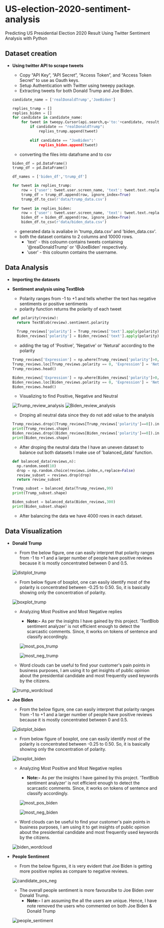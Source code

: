 # US-election-2020-sentiment-analysis

Predicting US Presidential Election 2020 Result Using Twitter Sentiment Analysis with Python

## Dataset creation

- **Using twitter API to scrape tweets**
  - Copy “API Key”, “API Secret”, “Access Token”, and “Access Token Secret” to use as Oauth keys.
  - Setup Authentication with Twitter using tweepy package.
  - Extracting tweets for both Donald Trump and Joe Biden.

  ```python
  candidate_name = ['realDonaldTrump','JoeBiden']
  
  replies_trump = []
  replies_biden = []
  for candidate in candidate_name:
      for tweet in tweepy.Cursor(api.search,q='to:'+candidate, result_type='recent',timeout=999999).items(10000):
          if candidate == "realDonaldTrump":
              replies_trump.append(tweet)
            
          elif candidate == "JoeBiden":'
              replies_biden.append(tweet)
  ```

  - converting the files into dataframe and to csv
  
  ```python
  biden_df = pd.DataFrame()
  trump_df = pd.DataFrame()
  
  df_names = ['biden_df','trump_df']

  for tweet in replies_trump:
      row = {'user': tweet.user.screen_name, 'text': tweet.text.replace('\n', ' ')}
      trump_df = trump_df.append(row, ignore_index=True)
      trump_df.to_csv(r'data/trump_data.csv')
    
  for tweet in replies_biden:
      row = {'user': tweet.user.screen_name, 'text': tweet.text.replace('\n', ' ')}
      biden_df = biden_df.append(row, ignore_index=True)
      biden_df.to_csv(r'data/biden_data.csv')
  ```
  
  - generated data is avaliabe in 'trump_data.csv' and 'biden_data.csv'.
  - both the dataset contains to 2 columns and 10000 rows.
    - 'text' - this coloumn contains tweets containing '@realDonaldTrump' or '@JoeBiden' respectively.
    - 'user' - this coloumn contains the username. 
  

## Data Analysis

- **Importing the datasets**
- **Sentiment analysis using TextBlob**
  - Polarity ranges from -1 to +1 and tells whether the text has negative sentiments or positive sentiments
  - polarity function returns the polarity of each tweet
  
  ```python
  def polarity(review):
    return TextBlob(review).sentiment.polarity
    
    Trump_reviews['polarity'] = Trump_reviews['text'].apply(polarity)
    Biden_reviews['polarity'] = Biden_reviews['text'].apply(polarity) 
  ```
  
  - adding the tag of 'Positive', 'Negative' or 'Netural' according to the polarity
  
  ```python
  Trump_reviews['Expression'] = np.where(Trump_reviews['polarity']>0,'Positive','Negative')
  Trump_reviews.loc[Trump_reviews.polarity == 0, 'Expression'] = 'Netural'
  Trump_reviews.head()
  
  Biden_reviews['Expression'] = np.where(Biden_reviews['polarity']>0,'Positive','Negative')
  Biden_reviews.loc[Biden_reviews.polarity == 0, 'Expression'] = 'Netural'
  Biden_reviews.head()
  ```
  - Visualizing to find Positive, Negative and Neutral
  
  ![Trump_review_analysis](https://github.com/jijopjames/US-election-2020-sentiment-analysis/blob/master/img/trump_review.png)
  ![Biden_review_analysis](https://github.com/jijopjames/US-election-2020-sentiment-analysis/blob/master/img/biden_review.png)
  
  - Droping all neutral data since they do not add value to the analysis
  ```python
  Trump_reviews.drop((Trump_reviews[Trump_reviews['polarity']==0]).index, inplace=True)
  print(Trump_reviews.shape)
  Biden_reviews.drop((Biden_reviews[Biden_reviews['polarity']==0]).index, inplace=True)
  print(Biden_reviews.shape)
  ```
  - After droping the neutral data the I have an uneven dataset to balance out both datasets I make use of 'balanced_data' function.
  ```python
  def balanced_data(reviews,n):
    np.random.seed(10)
    drop = np.random.choice(reviews.index,n,replace=False)
    review_subset = reviews.drop(drop)
    return review_subset
  
  Trump_subset = balanced_data(Trump_reviews,99)
  print(Trump_subset.shape)

  Biden_subset = balanced_data(Biden_reviews,300)
  print(Biden_subset.shape)
  ```
  - After balancing the data we have 4000 rows in each dataset.
 
## Data Visualization

- **Donald Trump** 
  - From the below figure, one can easily interpret that polarity ranges from -1 to +1 and a larger number of people have positive reviews because it is mostly concentrated between 0 and 0.5.
  
  ![distplot_trump](https://github.com/jijopjames/US-election-2020-sentiment-analysis/blob/master/img/trump_distplot.png)
  
  - From below figure of boxplot, one can easily identify most of the polarity is concentrated between -0.25 to 0.50. So, it is basically showing only the concentration of polarity.

  ![boxplot_trump](  https://github.com/jijopjames/US-election-2020-sentiment-analysis/blob/master/img/trump_boxplot.png)
  
  - Analyzing Most Positive and Most Negative replies
    - **Note:-** As per the insights I have gained by this project. 'TextBlob sentiment analyzer' is not efficient enough to detect the scarcastic comments. Since, it works on tokens of sentence and classify accordingly. 
    
    ![most_pos_trump](https://github.com/jijopjames/US-election-2020-sentiment-analysis/blob/master/img/trump_pos_tweet.png) 
    
    ![most_neg_trump](https://github.com/jijopjames/US-election-2020-sentiment-analysis/blob/master/img/trump_neg_tweet.png)
    
   - Word clouds can be useful to find your customer's pain points in business purposes, I am using it to get insights of public opinion about the presidential candidate and most frequently used keywords by the citizens.
   
   ![trump_wordcloud](https://github.com/jijopjames/US-election-2020-sentiment-analysis/blob/master/img/trump_wordcloud.png) 
   
- **Joe Biden**
  - From the below figure, one can easily interpret that polarity ranges from -1 to +1 and a larger number of people have positive reviews because it is mostly concentrated between 0 and 0.5.
  
  ![distplot_biden](https://github.com/jijopjames/US-election-2020-sentiment-analysis/blob/master/img/biden_distplot.png)
  
  - From below figure of boxplot, one can easily identify most of the polarity is concentrated between -0.25 to 0.50. So, it is basically showing only the concentration of polarity.

  ![boxplot_biden](  https://github.com/jijopjames/US-election-2020-sentiment-analysis/blob/master/img/biden_boxplot.png)
  
  - Analyzing Most Positive and Most Negative replies
    - **Note:-** As per the insights I have gained by this project. 'TextBlob sentiment analyzer' is not efficient enough to detect the scarcastic comments. Since, it works on tokens of sentence and classify accordingly. 
    
    ![most_pos_biden](https://github.com/jijopjames/US-election-2020-sentiment-analysis/blob/master/img/biden_pos_tweet.png) 
    
    ![most_neg_biden](https://github.com/jijopjames/US-election-2020-sentiment-analysis/blob/master/img/biden_neg_tweet.png)
    
   - Word clouds can be useful to find your customer's pain points in business purposes, I am using it to get insights of public opinion about the presidential candidate and most frequently used keywords by the citizens.
   
   ![biden_wordcloud](https://github.com/jijopjames/US-election-2020-sentiment-analysis/blob/master/img/biden_wordcloud.png) 

- **People Sentiment**

  -  From the below figures, it is very evident that Joe Biden is getting more positive replies as compare to negative reviews.
  
  ![candidate_pos_neg](https://github.com/jijopjames/US-election-2020-sentiment-analysis/blob/master/img/candidate_pos_neg.png) 
  
  - The overall people sentiment is more favouralbe to Joe Biden over Donald Trump.
    - **Note:-** I am assuming the all the users are unique. Hence, I have note removed the users who commented on both Joe Biden & Donald Trump
  
  ![people_sentiment](https://github.com/jijopjames/US-election-2020-sentiment-analysis/blob/master/img/people_sentiment.png) 
  
  



  

 



